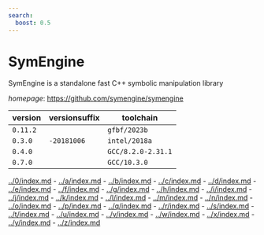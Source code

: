 ```yaml
---
search:
  boost: 0.5
---
```

# SymEngine

SymEngine is a standalone fast C++ symbolic manipulation library

*homepage*: <https://github.com/symengine/symengine>

version | versionsuffix | toolchain
--------|---------------|----------
``0.11.2`` |  | ``gfbf/2023b``
``0.3.0`` | ``-20181006`` | ``intel/2018a``
``0.4.0`` |  | ``GCC/8.2.0-2.31.1``
``0.7.0`` |  | ``GCC/10.3.0``

[../0/index.md](0) - [../a/index.md](a) - [../b/index.md](b) - [../c/index.md](c) - [../d/index.md](d) - [../e/index.md](e) - [../f/index.md](f) - [../g/index.md](g) - [../h/index.md](h) - [../i/index.md](i) - [../j/index.md](j) - [../k/index.md](k) - [../l/index.md](l) - [../m/index.md](m) - [../n/index.md](n) - [../o/index.md](o) - [../p/index.md](p) - [../q/index.md](q) - [../r/index.md](r) - [../s/index.md](s) - [../t/index.md](t) - [../u/index.md](u) - [../v/index.md](v) - [../w/index.md](w) - [../x/index.md](x) - [../y/index.md](y) - [../z/index.md](z)

